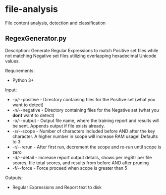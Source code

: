 # file-analysis
File content analysis, detection and classification

## RegexGenerator.py
Description: Generate Regular Expressions to match Positive set files while not matching Negative set files utilizing overlapping hexadecimal Unicode values.

Requirements:
- Python 3+

Input:
- -p/--positive - Directory containing files for the Positive set (what you want to detect)
- -n/--negative - Directory containing files for the Negative set (what you **dont** want to detect)
- -o/--output - Output file name, where the training report and results will be sent. Appends output if file exists already.
- -s/--scope - Number of characters included before AND after the key character. A higher number in scope will increase RAM usage! Defaults to 3
- -r/--rerun - After first run, decrement the scope and re-run until scope is zero
- -d/--detail - Increase report output details, shows per regStr per file scores, file total scores, and results from before AND after pruning
- -f/--force - Force proceed when scope is greater than 5


Outputs:
- Regular Expressions and Report text to disk

